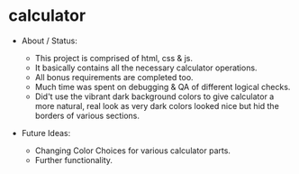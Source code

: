 # calculator

* About / Status: <br/>

  * This project is comprised of html, css & js.
  * It basically contains all the necessary calculator operations.
  * All bonus requirements are completed too.
  * Much time was spent on debugging & QA of different logical checks.
  * Did't use the vibrant dark background colors to give calculator a more natural, real look as very dark colors looked
   nice but hid the borders of various sections.  
* Future Ideas:  
  * Changing Color Choices for various calculator parts.
  * Further functionality.

